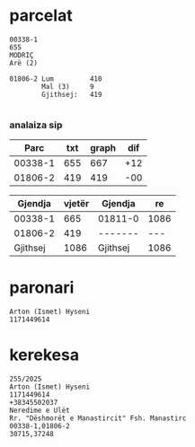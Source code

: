 # parcelat

```
00338-1
655
MODRIÇ
Arë (2)

01806-2	Lum	        410
		Mal (3)	    9
        Gjithsej:   419


```

### analaiza sip

| Parc | txt | graph | dif |
| --------------- | --------------- | --------------- | --------------- |
| 00338-1 | 655 | 667 | +12 |
| 01806-2 | 419 | 419 | -00 |


| Gjendja | vjetër | Gjendja | re |
| --------------- | --------------- | --------------- | --------------- |
| 00338-1  | 665  | 01811-0  | 1086  |
| 01806-2  | 419  | -------  | ---   |
| Gjithsej | 1086 | Gjithsej | 1086  |

# paronari

```
Arton (Ismet) Hyseni
1171449614

```
# kerekesa

```
255/2025
Arton (Ismet) Hyseni
1171449614
+38345502037
Neredime e Ulët
Rr. "Dëshmorët e Manastircit" Fsh. Manastirc
00338-1,01806-2
30715,37248

```
